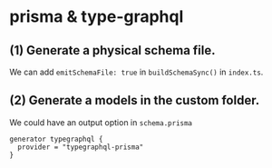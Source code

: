 # prisma & type-graphql

## (1) Generate a physical schema file. 

We can add `emitSchemaFile: true` in `buildSchemaSync()` in `index.ts`.

## (2) Generate a models in the custom folder.

We could have an output option in `schema.prisma`

```
generator typegraphql {
  provider = "typegraphql-prisma"
}
```
